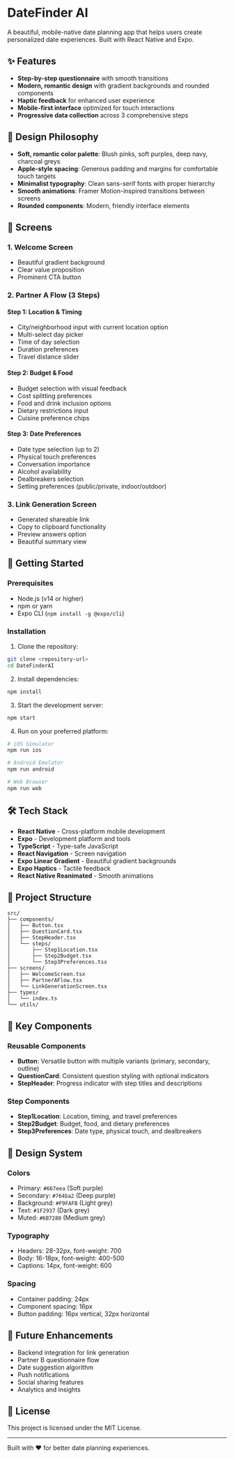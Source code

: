 # DateFinder AI

A beautiful, mobile-native date planning app that helps users create personalized date experiences. Built with React Native and Expo.

## ✨ Features

- **Step-by-step questionnaire** with smooth transitions
- **Modern, romantic design** with gradient backgrounds and rounded components
- **Haptic feedback** for enhanced user experience
- **Mobile-first interface** optimized for touch interactions
- **Progressive data collection** across 3 comprehensive steps

## 🎨 Design Philosophy

- **Soft, romantic color palette**: Blush pinks, soft purples, deep navy, charcoal greys
- **Apple-style spacing**: Generous padding and margins for comfortable touch targets
- **Minimalist typography**: Clean sans-serif fonts with proper hierarchy
- **Smooth animations**: Framer Motion-inspired transitions between screens
- **Rounded components**: Modern, friendly interface elements

## 📱 Screens

### 1. Welcome Screen
- Beautiful gradient background
- Clear value proposition
- Prominent CTA button

### 2. Partner A Flow (3 Steps)

#### Step 1: Location & Timing
- City/neighborhood input with current location option
- Multi-select day picker
- Time of day selection
- Duration preferences
- Travel distance slider

#### Step 2: Budget & Food
- Budget selection with visual feedback
- Cost splitting preferences
- Food and drink inclusion options
- Dietary restrictions input
- Cuisine preference chips

#### Step 3: Date Preferences
- Date type selection (up to 2)
- Physical touch preferences
- Conversation importance
- Alcohol availability
- Dealbreakers selection
- Setting preferences (public/private, indoor/outdoor)

### 3. Link Generation Screen
- Generated shareable link
- Copy to clipboard functionality
- Preview answers option
- Beautiful summary view

## 🚀 Getting Started

### Prerequisites
- Node.js (v14 or higher)
- npm or yarn
- Expo CLI (`npm install -g @expo/cli`)

### Installation

1. Clone the repository:
```bash
git clone <repository-url>
cd DateFinderAI
```

2. Install dependencies:
```bash
npm install
```

3. Start the development server:
```bash
npm start
```

4. Run on your preferred platform:
```bash
# iOS Simulator
npm run ios

# Android Emulator
npm run android

# Web Browser
npm run web
```

## 🛠 Tech Stack

- **React Native** - Cross-platform mobile development
- **Expo** - Development platform and tools
- **TypeScript** - Type-safe JavaScript
- **React Navigation** - Screen navigation
- **Expo Linear Gradient** - Beautiful gradient backgrounds
- **Expo Haptics** - Tactile feedback
- **React Native Reanimated** - Smooth animations

## 📁 Project Structure

```
src/
├── components/
│   ├── Button.tsx
│   ├── QuestionCard.tsx
│   ├── StepHeader.tsx
│   └── steps/
│       ├── Step1Location.tsx
│       ├── Step2Budget.tsx
│       └── Step3Preferences.tsx
├── screens/
│   ├── WelcomeScreen.tsx
│   ├── PartnerAFlow.tsx
│   └── LinkGenerationScreen.tsx
├── types/
│   └── index.ts
└── utils/
```

## 🎯 Key Components

### Reusable Components
- **Button**: Versatile button with multiple variants (primary, secondary, outline)
- **QuestionCard**: Consistent question styling with optional indicators
- **StepHeader**: Progress indicator with step titles and descriptions

### Step Components
- **Step1Location**: Location, timing, and travel preferences
- **Step2Budget**: Budget, food, and dietary preferences
- **Step3Preferences**: Date type, physical touch, and dealbreakers

## 🎨 Design System

### Colors
- Primary: `#667eea` (Soft purple)
- Secondary: `#764ba2` (Deep purple)
- Background: `#F9FAFB` (Light grey)
- Text: `#1F2937` (Dark grey)
- Muted: `#6B7280` (Medium grey)

### Typography
- Headers: 28-32px, font-weight: 700
- Body: 16-18px, font-weight: 400-500
- Captions: 14px, font-weight: 600

### Spacing
- Container padding: 24px
- Component spacing: 16px
- Button padding: 16px vertical, 32px horizontal

## 🔮 Future Enhancements

- Backend integration for link generation
- Partner B questionnaire flow
- Date suggestion algorithm
- Push notifications
- Social sharing features
- Analytics and insights

## 📄 License

This project is licensed under the MIT License.

---

Built with ❤️ for better date planning experiences. 